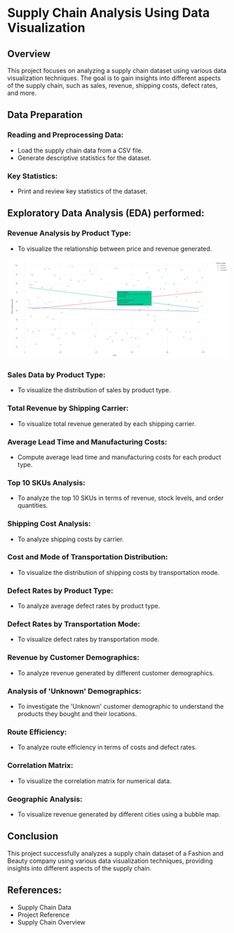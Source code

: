 # Supply Chain Analysis Using Data Visualization

## Overview

This project focuses on analyzing a supply chain dataset using various data visualization techniques. The goal is to gain insights into different aspects of the supply chain, such as sales, revenue, shipping costs, defect rates, and more.

## Data Preparation

### Reading and Preprocessing Data:
- Load the supply chain data from a CSV file.
- Generate descriptive statistics for the dataset.

### Key Statistics:
- Print and review key statistics of the dataset.

## Exploratory Data Analysis (EDA) performed:

### Revenue Analysis by Product Type:
- To visualize the relationship between price and revenue generated.

![Revenue Analysis by Product Type](output/1_Revenue_Analysis_by_Product_Type.JPG)

### Sales Data by Product Type:
- To visualize the distribution of sales by product type.

### Total Revenue by Shipping Carrier:
- To visualize total revenue generated by each shipping carrier.

### Average Lead Time and Manufacturing Costs:
- Compute average lead time and manufacturing costs for each product type.

### Top 10 SKUs Analysis:
- To analyze the top 10 SKUs in terms of revenue, stock levels, and order quantities.

### Shipping Cost Analysis:
- To analyze shipping costs by carrier.

### Cost and Mode of Transportation Distribution:
- To visualize the distribution of shipping costs by transportation mode.

### Defect Rates by Product Type:
- To analyze average defect rates by product type.

### Defect Rates by Transportation Mode:
- To visualize defect rates by transportation mode.

### Revenue by Customer Demographics:
- To analyze revenue generated by different customer demographics.

### Analysis of 'Unknown' Demographics:
- To investigate the 'Unknown' customer demographic to understand the products they bought and their locations.

### Route Efficiency:
- To analyze route efficiency in terms of costs and defect rates.

### Correlation Matrix:
- To visualize the correlation matrix for numerical data.

### Geographic Analysis:
- To visualize revenue generated by different cities using a bubble map.

## Conclusion

This project successfully analyzes a supply chain dataset of a Fashion and Beauty company using various data visualization techniques, providing insights into different aspects of the supply chain.

## References:
- Supply Chain Data
- Project Reference
- Supply Chain Overview
